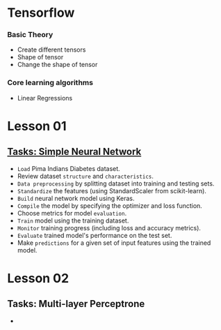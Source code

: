 # Tensorflow

### Basic Theory

- Create different tensors
- Shape of tensor
- Change the shape of tensor

### Core learning algorithms

- Linear Regressions

# Lesson 01

## [ Tasks: Simple Neural Network ](https://github.com/denuwan-yasodhana/deep-learning/blob/main/Lesson_01/1.%20SimpleNeuralNetwork.ipynb)

- `Load` Pima Indians Diabetes dataset.
- Review dataset `structure` and `characteristics`.
- `Data preprocessing` by splitting dataset into training and testing sets.
- `Standardize` the features (using StandardScaler from scikit-learn).
- `Build` neural network model using Keras.
- `Compile` the model by specifying the optimizer and loss function.
- Choose metrics for model `evaluation`.
- `Train` model using the training dataset.
- `Monitor` training progress (including loss and accuracy metrics).
- `Evaluate` trained model's performance on the test set.
- Make `predictions` for a given set of input features using the trained model.

# Lesson 02

## Tasks: Multi-layer Perceptrone

- 


